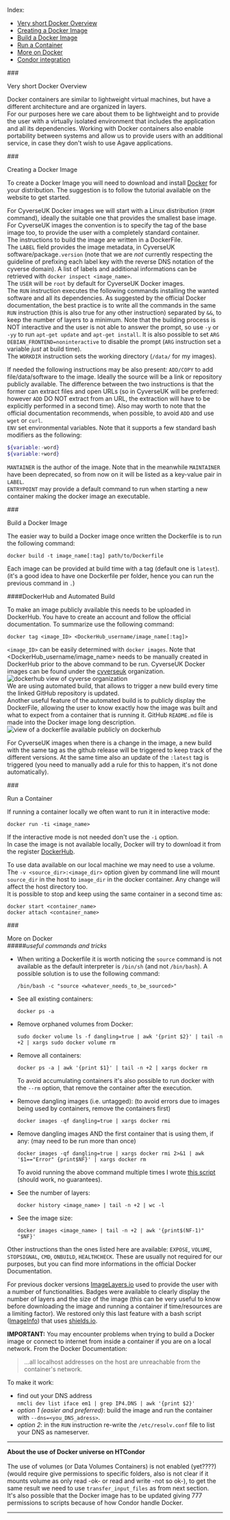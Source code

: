Index:
* <a href="#overview">Very short Docker Overview</a>
* <a href="#creating_image">Creating a Docker Image</a>
* <a href="#build_image">Build a Docker Image</a>
* <a href="#run">Run a Container</a>
* <a href="#more">More on Docker</a>
* <a href="#condor">Condor integration</a>

###<div id="overview">Very short Docker Overview</div>  

Docker containers are similar to lightweight virtual machines, but have a different architecture and are organized in layers.  
For our purposes here we care about them to be lightweight and to provide the user with a virtually isolated environment that includes the application and all its dependencies. Working with Docker containers also enable portability between systems and allow us to provide users with an additional service, in case they don't wish to use Agave applications.  

###<div id="creating_image">Creating a Docker Image</div>

To create a Docker Image you will need to download and install <a href=https://www.docker.com/products/overview>Docker</a> for your distribution.
The suggestion is to follow the tutorial available on the website to get started.

For CyverseUK Docker images we will start with a Linux distribution (`FROM` command), ideally the suitable one that provides the smallest base image. For CyverseUK images the convention is to specify the tag of the base image too, to provide the user with a completely standard container.  
The instructions to build the image are written in a DockerFile.  
The `LABEL` field provides the image metadata, in CyverseUK software/package`.version` (note that we are *not* currently respecting the guideline of prefixing each label key with the reverse DNS notation of the cyverse domain). A list of labels and additional informations can be retrieved with ```docker inspect <image_name>```.  
The `USER` will be `root` by default for CyverseUK Docker images.  
The `RUN` instruction executes the following commands installing the wanted software and all its dependencies. As suggested by the official Docker documentation, the best practice is to write all the commands in the same `RUN` instruction (this is also true for any other instruction) separated by `&&`, to keep the number of layers to a minimum. Note that the building process is NOT interactive and the user is not able to answer the prompt, so use `-y` or `-yy` to run `apt-get update` and `apt-get install`. It is also possible to set `ARG DEBIAN_FRONTEND=noninteractive` to disable the prompt (`ARG` instruction set a variable _just_ at build time).  
The `WORKDIR` instruction sets the working directory (`/data/` for my images).

If needed the following instructions may be also present:
`ADD/COPY` to add file/data/software to the image. Ideally the source will be a link or repository publicly available. The difference between the two instructions is that the former can extract files and open URLs (so in CyverseUK will be preferred: however `ADD` DO NOT extract from an URL, the extraction will have to be explicitly performed in a second time). Also may worth to note that the official documentation recommends, when possible, to avoid `ADD` and use `wget` or `curl`.   
`ENV` set environmental variables. Note that it supports a few standard bash modifiers as the following:  
```bash
${variable:-word}
${variable:+word}
```  
`MANTAINER` is the author of the image. Note that in the meanwhile `MAINTAINER` have been deprecated, so from now on it will be listed as a key-value pair in `LABEL`.  
`ENTRYPOINT` may provide a default command to run when starting a new container making the docker image an executable.

###<div id="build_image">Build a Docker Image</div>

The easier way to build a Docker image once written the Dockerfile is to run the following command:
```
docker build -t image_name[:tag] path/to/Dockerfile
```
Each image can be provided at build time with a tag (default one is `latest`). (it's a good idea to have one Dockerfile per folder, hence you can run the previous command in ```.```)

####DockerHub and Automated Build

To make an image publicly available this needs to be uploaded in DockerHub. You have to create an account and follow the official documentation. To summarize use the following command:  
```
docker tag <image_ID> <DockerHub_username/image_name[:tag]>
```  
`<image_ID>` can be easily determined with `docker images`. Note that <DockerHub_username/image_name> needs to be manually created in DockerHub prior to the above command to be run.
CyverseUK Docker images can be found under the <a href=https://hub.docker.com/u/cyverseuk/>cyverseuk</a> organization.  
![dockerhub view of cyverse organization](https://raw.githubusercontent.com/cyverseuk/Documentation/master/media/dockerhub_view.png)  
We are using automated build, that allows to trigger a new build every time the linked GitHub repository is updated.  
Another useful feature of the automated build is to publicly display the DockerFile, allowing the user to know exactly how the image was built and what to expect from a container that is running it. GitHub `README.md` file is made into the Docker image long description.  
![view of a dockerfile available publicly on dockerhub](https://github.com/cyverseuk/Documentation/blob/master/media/dockerfile_ex.png?raw=true)  

For CyverseUK images when there is a change in the image, a new build with the same tag as the github release will be triggered to keep track of the different versions. At the same time also an update of the `:latest` tag is triggered (you need to manually add a rule for this to happen, it's not done automatically).

###<div id="run">Run a Container</div>

If running a container locally we often want to run it in interactive mode:  
```
docker run -ti <image_name>
```   
If the interactive mode is not needed don't use the `-i` option.  
In case the image is not available locally, Docker will try to download it from the register <a href=https://hub.docker.com/>DockerHub</a>.

To use data available on our local machine we may need to use a volume. The `-v <source_dir>:<image_dir>` option given by command line will mount `source_dir` in the host to `image_dir` in the docker container. Any change will affect the host directory too.  
It is possible to stop and keep using the same container in a second time as:  
```
docker start <container_name>
docker attach <container_name>
```

###<div id="more">More on Docker</div>
#####_useful commands and tricks_

* When writing a Dockerfile it is worth noticing the `source` command is not available as the default interpreter is `/bin/sh` (and not `/bin/bash`). A possible solution is to use the following command:  
  ```
  /bin/bash -c "source <whatever_needs_to_be_sourced>"
  ```

* See all existing containers:  
  ```
  docker ps -a
  ```   
* Remove orphaned volumes from Docker:  
  ```
  sudo docker volume ls -f dangling=true | awk '{print $2}' | tail -n +2 | xargs sudo docker volume rm
  ```  
* Remove all containers:  
  ```
  docker ps -a | awk '{print $1}' | tail -n +2 | xargs docker rm
  ```  
  To avoid accumulating containers it's also possible to run docker with the `--rm` option, that remove the container after the execution.  
* Remove dangling images (i.e. untagged): (to avoid errors due to images being used by containers, remove the containers first)  
  ```
  docker images -qf dangling=true | xargs docker rmi
  ```   
* Remove dangling images AND the first container that is using them, if any: (may need to be run more than once)  
  ```
  docker images -qf dangling=true | xargs docker rmi 2>&1 | awk '$1=="Error" {print$NF}' | xargs docker rm
  ```  
  To avoid running the above command multiple times I wrote <a href=https://raw.githubusercontent.com/aliceminotto/EarlhamInstitute_scripts/master/rmi_docker.sh>this script</a> (should work, no guarantees).   
* See the number of layers:  
  ```
  docker history <image_name> | tail -n +2 | wc -l
  ```  
* See the image size:  
  ```
  docker images <image_name> | tail -n +2 | awk '{print$(NF-1)" "$NF}'
  ```  

Other instructions than the ones listed here are available: `EXPOSE`, `VOLUME`, `STOPSIGNAL`, `CMD`, `ONBUILD`, `HEALTHCHECK`. These are usually not required for our purposes, but you can find more informations in the official Docker Documentation.

For previous docker versions <a href=https://imagelayers.io/>ImageLayers.io</a> used to provide the user with a number of functionalities. Badges were available to clearly display the number of layers and the size of the image (this can be very useful to know before downloading the image and running a container if time/resources are a limiting factor). We restored only this last feature with a bash script (<a href=https://github.com/aliceminotto/ImageInfo>ImageInfo</a>) that uses <a href=http://shields.io/>shields.io</a>.  

**IMPORTANT:** You may encounter problems when trying to build a Docker image or connect to internet from inside a container if you are on a local network. From the Docker Documentation:  
>...all localhost addresses on the host are unreachable from the container's network.  

To make it work:
* find out your DNS address  
  `nmcli dev list iface em1 | grep IP4.DNS | awk '{print $2}'`  
* *option 1 (easier and preferred)*: build the image and run the container with `--dns=<you_DNS_adress>`.  
* *option 2*: in the `RUN` instruction re-write the `/etc/resolv.conf` file to list your DNS as nameserver.  

<hr/>

**<div id="condor">About the use of Docker universe on HTCondor</div>**  
The use of volumes (or Data Volumes Containers) is not enabled (yet????) (would require give permissions to specific folders, also is not clear if it mounts volume as only read -ok- or read and write -not so ok-), to get the same result we need to use `transfer_input_files` as from next section.  
It's also possible that the Docker image has to be updated giving 777 permissions to scripts because of how Condor handle Docker. 

<hr>
